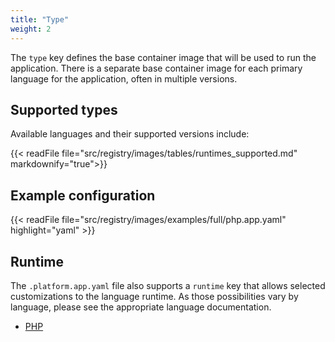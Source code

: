 ```yaml
---
title: "Type"
weight: 2
---
```


The `type` key defines the base container image that will be used to run the application.  There is a separate base container image for each primary language for the application, often in multiple versions.  

## Supported types

Available languages and their supported versions include:

{{< readFile file="src/registry/images/tables/runtimes_supported.md" markdownify="true">}}

## Example configuration

{{< readFile file="src/registry/images/examples/full/php.app.yaml" highlight="yaml" >}}

## Runtime

The `.platform.app.yaml` file also supports a `runtime` key that allows selected customizations to the language runtime. As those possibilities vary by language, please see the appropriate language documentation.

* [PHP](/languages/php/)
